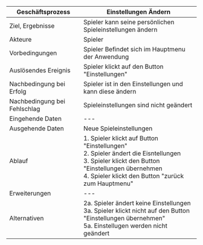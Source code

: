 Geschäftsprozess | Einstellungen Ändern
---|---
Ziel, Ergebnisse | Spieler kann seine persönlichen Spieleinstellungen ändern 
Akteure | Spieler |
Vorbedingungen | Spieler Befindet sich im Hauptmenu der Anwendung
Auslösendes Ereignis | Spieler klickt auf den Button "Einstellungen"
Nachbedingung bei Erfolg | Spieler ist in den Einstellungen und kann diese ändern
Nachbedingung bei Fehlschlag | Spieleinstellungen sind nicht geändert
Eingehende Daten | ---
Ausgehende Daten | Neue Spieleinstellungen
Ablauf | 1. Spieler klickt auf Button "Einstellungen" <br> 2. Spieler ändert die Eisntellungen <br> 3. Spieler klickt den Button "Einstellungen übernehmen <br> 4. Spieler klickt den Button "zurück zum Hauptmenu"
Erweiterungen |---
Alternativen | 2a. Spieler ändert keine Einstellungen <br> 3a. Spieler klickt nicht auf den Button "Einstellungen übernehmen" <br> 5a. Einstellugen werden nicht geändert